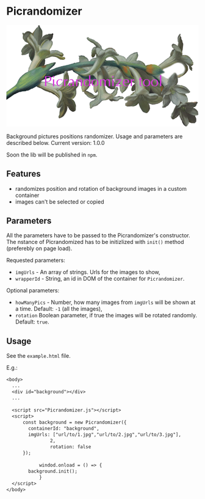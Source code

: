 # Picrandomizer

![give a star to the project](./etc/header.png)

Background pictures positions randomizer. Usage and parameters are described below.
Current version: 1.0.0

Soon the lib will be published in `npm`.

## Features

- randomizes position and rotation of background images in a custom container
- images can't be selected or copied

## Parameters

All the parameters have to be passed to the Picrandomizer's constructor. The nstance of Picrandomized has to be initizlized with `init()` method (preferebly on page load).

Requested parameters:

* `imgUrls` - An array of strings. Urls for the images to show,
*  `wrapperId` - String, an id in DOM of the container for `Picrandomizer`.

Optional parameters:

- `howManyPics` - Number, how many images from `imgUrls` will be shown at a time. Default: `-1` (all the images),
- `rotation` Boolean parameter, if true the images will be rotated randomly. Default: `true`.

## Usage

See the `example.html` file.

E.g.:

```
<body>
  ...
  <div id="background"></div>
  ...

  <script src="Picrandomizer.js"></script>
  <script>
      const background = new Picrandomizer({
        containerId: "background",
        imgUrls: ["url/to/1.jpg","url/to/2.jpg","url/to/3.jpg"],
				2,
				rotation: false
      });

			windod.onload = () => {
      	background.init();
			}
  </script>
</body>
```
